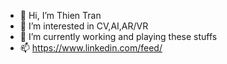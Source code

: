 - 👋 Hi, I’m Thien Tran
- 👀 I’m interested in CV,AI,AR/VR
- 🌱 I’m currently working and playing these stuffs
- 📫 https://www.linkedin.com/feed/

<!---
ThienTran8/ThienTran8 is a ✨ special ✨ repository because its `README.md` (this file) appears on your GitHub profile.
You can click the Preview link to take a look at your changes.
--->
